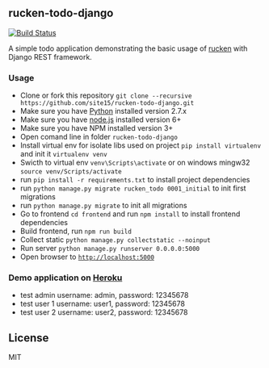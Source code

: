 ## rucken-todo-django

[![Build Status][travis-image]][travis-url]


A simple todo application demonstrating the basic usage of [rucken](https://github.com/site15/rucken) with Django REST framework.


### Usage
- Clone or fork this repository `git clone --recursive https://github.com/site15/rucken-todo-django.git`
- Make sure you have [Python](https://www.python.org/downloads/) installed version 2.7.x
- Make sure you have [node.js](https://nodejs.org/) installed version 6+
- Make sure you have NPM installed version 3+
- Open comand line in folder `rucken-todo-django`
- Install virtual env for isolate libs used on project `pip install virtualenv` and init it `virtualenv venv`
- Swicth to virtual env `venv\Scripts\activate` or on windows mingw32 `source venv/Scripts/activate`
- run `pip install -r requirements.txt` to install project dependencies
- run `python manage.py migrate rucken_todo 0001_initial` to init first migrations
- run `python manage.py migrate` to init all migrations
- Go to frontend `cd frontend` and run `npm install` to install frontend dependencies
- Build frontend, run `npm run build`
- Collect static `python manage.py collectstatic --noinput`
- Run server `python manage.py runserver 0.0.0.0:5000`
- Open browser to [`http://localhost:5000`](http://localhost:5000)

### Demo application on [Heroku](https://rucken-todo-django.herokuapp.com)
- test admin username: admin, password: 12345678
- test user 1 username: user1, password: 12345678
- test user 2 username: user2, password: 12345678

## License

MIT

[travis-image]: https://travis-ci.org/site15/rucken-todo-django.svg?branch=master
[travis-url]: https://travis-ci.org/site15/rucken-todo-django
